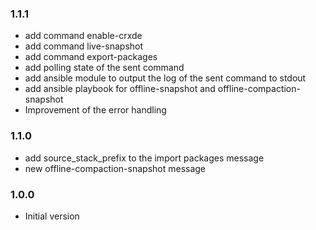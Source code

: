 ### 1.1.1
 * add command enable-crxde
 * add command live-snapshot
 * add command export-packages
 * add polling state of the sent command
 * add ansible module to output the log of the sent command to stdout
 * add ansible playbook for offline-snapshot and offline-compaction-snapshot
 * Improvement of the error handling


### 1.1.0
* add source_stack_prefix to the import packages message
* new offline-compaction-snapshot message

### 1.0.0
* Initial version
